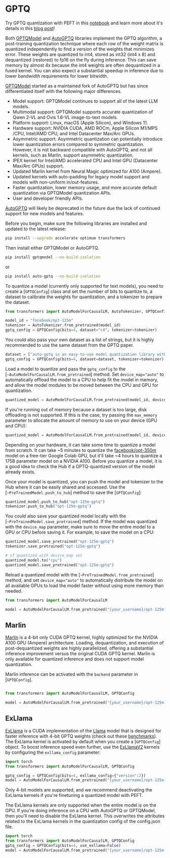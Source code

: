 <!--Copyright 2024 The HuggingFace Team. All rights reserved.

Licensed under the Apache License, Version 2.0 (the "License"); you may not use this file except in compliance with
the License. You may obtain a copy of the License at

http://www.apache.org/licenses/LICENSE-2.0

Unless required by applicable law or agreed to in writing, software distributed under the License is distributed on
an "AS IS" BASIS, WITHOUT WARRANTIES OR CONDITIONS OF ANY KIND, either express or implied. See the License for the
specific language governing permissions and limitations under the License.

⚠️ Note that this file is in Markdown but contain specific syntax for our doc-builder (similar to MDX) that may not be
rendered properly in your Markdown viewer.

-->

# GPTQ

<Tip>

Try GPTQ quantization with PEFT in this [notebook](https://colab.research.google.com/drive/1_TIrmuKOFhuRRiTWN94iLKUFu6ZX4ceb?usp=sharing) and learn more about it's details in this [blog post](https://huggingface.co/blog/gptq-integration)!

</Tip>

Both [GPTQModel](https://github.com/ModelCloud/GPTQModel) and [AutoGPTQ](https://github.com/PanQiWei/AutoGPTQ) libraries implement the GPTQ algorithm, a post-training quantization technique where each row of the weight matrix is quantized independently to find a version of the weights that minimizes error. These weights are quantized to int4, stored as int32 (int4 x 8) and dequantized (restored) to fp16 on the fly during inference. This can save memory by almost 4x because the int4 weights are often dequantized in a fused kernel. You can also expect a substantial speedup in inference due to lower bandwidth requirements for lower bitwidth.

[GPTQModel](https://github.com/ModelCloud/GPTQModel) started as a maintained fork of AutoGPTQ but has since differentiated itself with the following major differences.

* Model support: GPTQModel continues to support all of the latest LLM models.
* Multimodal support: GPTQModel supports accurate quantization of Qwen 2-VL and Ovis 1.6-VL image-to-text models. 
* Platform support: Linux, macOS (Apple Silicon), and Windows 11.
* Hardware support: NVIDIA CUDA, AMD ROCm, Apple Silicon M1/MPS /CPU, Intel/AMD CPU, and Intel Datacenter Max/Arc GPUs.
* Asymmetric support: Asymmetric quantization can potentially introduce lower quantization errors compared to symmetric quantization. However, it is not backward compatible with AutoGPTQ, and not all kernels, such as Marlin, support asymmetric quantization.
* IPEX kernel for Intel/AMD accelerated CPU and Intel GPU (Datacenter Max/Arc GPUs) support.
* Updated Marlin kernel from Neural Magic optimized for A100 (Ampere).
* Updated kernels with auto-padding for legacy model support and models with non-uniform in/out-features. 
* Faster quantization, lower memory usage, and more accurate default quantization via GPTQModel quantization APIs.
* User and developer friendly APIs. 


[AutoGPTQ](https://github.com/PanQiWei/AutoGPTQ) will likely be deprecated in the future due the lack of continued support for new models and features. 

Before you begin, make sure the following libraries are installed and updated to the latest release:

```bash
pip install --upgrade accelerate optimum transformers
```

Then install either GPTQModel or AutoGPTQ.

```bash
pip install gptqmodel --no-build-isolation
```

or

```bash
pip install auto-gptq --no-build-isolation
```

To quantize a model (currently only supported for text models), you need to create a [`GPTQConfig`] class and set the number of bits to quantize to, a dataset to calibrate the weights for quantization, and a tokenizer to prepare the dataset.

```py
from transformers import AutoModelForCausalLM, AutoTokenizer, GPTQConfig

model_id = "facebook/opt-125m"
tokenizer = AutoTokenizer.from_pretrained(model_id)
gptq_config = GPTQConfig(bits=4, dataset="c4", tokenizer=tokenizer)
```

You could also pass your own dataset as a list of strings, but it is highly recommended to use the same dataset from the GPTQ paper.

```py
dataset = ["auto-gptq is an easy-to-use model quantization library with user-friendly apis, based on GPTQ algorithm."]
gptq_config = GPTQConfig(bits=4, dataset=dataset, tokenizer=tokenizer)
```

Load a model to quantize and pass the `gptq_config` to the [`~AutoModelForCausalLM.from_pretrained`] method. Set `device_map="auto"` to automatically offload the model to a CPU to help fit the model in memory, and allow the model modules to be moved between the CPU and GPU for quantization.

```py
quantized_model = AutoModelForCausalLM.from_pretrained(model_id, device_map="auto", quantization_config=gptq_config)
```

If you're running out of memory because a dataset is too large, disk offloading is not supported. If this is the case, try passing the `max_memory` parameter to allocate the amount of memory to use on your device (GPU and CPU):

```py
quantized_model = AutoModelForCausalLM.from_pretrained(model_id, device_map="auto", max_memory={0: "30GiB", 1: "46GiB", "cpu": "30GiB"}, quantization_config=gptq_config)
```

<Tip warning={true}>

Depending on your hardware, it can take some time to quantize a model from scratch. It can take ~5 minutes to quantize the [facebook/opt-350m](https://huggingface.co/facebook/opt-350m) model on a free-tier Google Colab GPU, but it'll take ~4 hours to quantize a 175B parameter model on a NVIDIA A100. Before you quantize a model, it is a good idea to check the Hub if a GPTQ-quantized version of the model already exists.

</Tip>

Once your model is quantized, you can push the model and tokenizer to the Hub where it can be easily shared and accessed. Use the [`~PreTrainedModel.push_to_hub`] method to save the [`GPTQConfig`]:

```py
quantized_model.push_to_hub("opt-125m-gptq")
tokenizer.push_to_hub("opt-125m-gptq")
```

You could also save your quantized model locally with the [`~PreTrainedModel.save_pretrained`] method. If the model was quantized with the `device_map` parameter, make sure to move the entire model to a GPU or CPU before saving it. For example, to save the model on a CPU:

```py
quantized_model.save_pretrained("opt-125m-gptq")
tokenizer.save_pretrained("opt-125m-gptq")

# if quantized with device_map set
quantized_model.to("cpu")
quantized_model.save_pretrained("opt-125m-gptq")
```

Reload a quantized model with the [`~PreTrainedModel.from_pretrained`] method, and set `device_map="auto"` to automatically distribute the model on all available GPUs to load the model faster without using more memory than needed.

```py
from transformers import AutoModelForCausalLM

model = AutoModelForCausalLM.from_pretrained("{your_username}/opt-125m-gptq", device_map="auto")
```

## Marlin

[Marlin](https://github.com/IST-DASLab/marlin) is a 4-bit only CUDA GPTQ kernel, highly optimized for the NVIDIA A100 GPU (Ampere) architecture. Loading, dequantization, and execution of post-dequantized weights are highly parallelized, offering a substantial inference improvement versus the original CUDA GPTQ kernel. Marlin is only available for quantized inference and does not support model quantization.

Marlin inference can be activated with the `backend` parameter in [`GPTQConfig`].

```py

from transformers import AutoModelForCausalLM, GPTQConfig

model = AutoModelForCausalLM.from_pretrained("{your_username}/opt-125m-gptq", device_map="auto", quantization_config=GPTQConfig(bits=4, backend="marlin"))
```

## ExLlama

[ExLlama](https://github.com/turboderp/exllama) is a CUDA implementation of the [Llama](model_doc/llama) model that is designed for faster inference with 4-bit GPTQ weights (check out these [benchmarks](https://github.com/huggingface/optimum/tree/main/tests/benchmark#gptq-benchmark)). The ExLlama kernel is activated by default when you create a [`GPTQConfig`] object. To boost inference speed even further, use the [ExLlamaV2](https://github.com/turboderp/exllamav2) kernels by configuring the `exllama_config` parameter:

```py
import torch
from transformers import AutoModelForCausalLM, GPTQConfig

gptq_config = GPTQConfig(bits=4, exllama_config={"version":2})
model = AutoModelForCausalLM.from_pretrained("{your_username}/opt-125m-gptq", device_map="auto", quantization_config=gptq_config)
```

<Tip warning={true}>

Only 4-bit models are supported, and we recommend deactivating the ExLlama kernels if you're finetuning a quantized model with PEFT.

</Tip>

The ExLlama kernels are only supported when the entire model is on the GPU. If you're doing inference on a CPU with AutoGPTQ or GPTQModel, then you'll need to disable the ExLlama kernel. This overwrites the attributes related to the ExLlama kernels in the quantization config of the config.json file.

```py
import torch
from transformers import AutoModelForCausalLM, GPTQConfig
gptq_config = GPTQConfig(bits=4, use_exllama=False)
model = AutoModelForCausalLM.from_pretrained("{your_username}/opt-125m-gptq", device_map="cpu", quantization_config=gptq_config)
```
